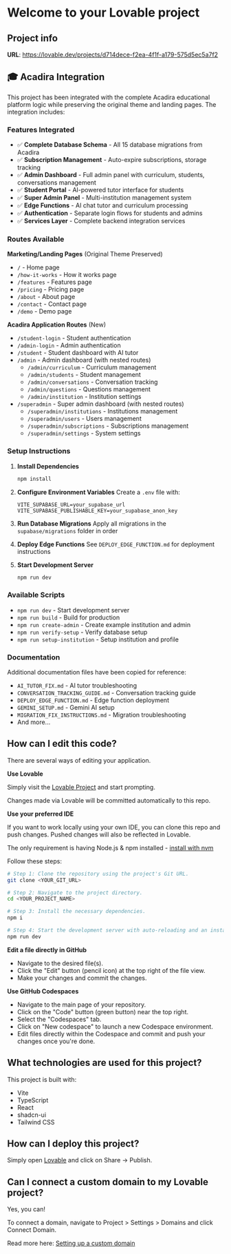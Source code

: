 # Welcome to your Lovable project

## Project info

**URL**: https://lovable.dev/projects/d714dece-f2ea-4f1f-a179-575d5ec5a7f2

## 🎓 Acadira Integration

This project has been integrated with the complete Acadira educational platform logic while preserving the original theme and landing pages. The integration includes:

### **Features Integrated**
- ✅ **Complete Database Schema** - All 15 database migrations from Acadira
- ✅ **Subscription Management** - Auto-expire subscriptions, storage tracking
- ✅ **Admin Dashboard** - Full admin panel with curriculum, students, conversations management
- ✅ **Student Portal** - AI-powered tutor interface for students
- ✅ **Super Admin Panel** - Multi-institution management system
- ✅ **Edge Functions** - AI chat tutor and curriculum processing
- ✅ **Authentication** - Separate login flows for students and admins
- ✅ **Services Layer** - Complete backend integration services

### **Routes Available**

**Marketing/Landing Pages** (Original Theme Preserved)
- `/` - Home page
- `/how-it-works` - How it works page
- `/features` - Features page
- `/pricing` - Pricing page
- `/about` - About page
- `/contact` - Contact page
- `/demo` - Demo page

**Acadira Application Routes** (New)
- `/student-login` - Student authentication
- `/admin-login` - Admin authentication
- `/student` - Student dashboard with AI tutor
- `/admin` - Admin dashboard (with nested routes)
  - `/admin/curriculum` - Curriculum management
  - `/admin/students` - Student management
  - `/admin/conversations` - Conversation tracking
  - `/admin/questions` - Questions management
  - `/admin/institution` - Institution settings
- `/superadmin` - Super admin dashboard (with nested routes)
  - `/superadmin/institutions` - Institutions management
  - `/superadmin/users` - Users management
  - `/superadmin/subscriptions` - Subscriptions management
  - `/superadmin/settings` - System settings

### **Setup Instructions**

1. **Install Dependencies**
   ```sh
   npm install
   ```

2. **Configure Environment Variables**
   Create a `.env` file with:
   ```env
   VITE_SUPABASE_URL=your_supabase_url
   VITE_SUPABASE_PUBLISHABLE_KEY=your_supabase_anon_key
   ```

3. **Run Database Migrations**
   Apply all migrations in the `supabase/migrations` folder in order

4. **Deploy Edge Functions**
   See `DEPLOY_EDGE_FUNCTION.md` for deployment instructions

5. **Start Development Server**
   ```sh
   npm run dev
   ```

### **Available Scripts**
- `npm run dev` - Start development server
- `npm run build` - Build for production
- `npm run create-admin` - Create example institution and admin
- `npm run verify-setup` - Verify database setup
- `npm run setup-institution` - Setup institution and profile

### **Documentation**
Additional documentation files have been copied for reference:
- `AI_TUTOR_FIX.md` - AI tutor troubleshooting
- `CONVERSATION_TRACKING_GUIDE.md` - Conversation tracking guide
- `DEPLOY_EDGE_FUNCTION.md` - Edge function deployment
- `GEMINI_SETUP.md` - Gemini AI setup
- `MIGRATION_FIX_INSTRUCTIONS.md` - Migration troubleshooting
- And more...

## How can I edit this code?

There are several ways of editing your application.

**Use Lovable**

Simply visit the [Lovable Project](https://lovable.dev/projects/d714dece-f2ea-4f1f-a179-575d5ec5a7f2) and start prompting.

Changes made via Lovable will be committed automatically to this repo.

**Use your preferred IDE**

If you want to work locally using your own IDE, you can clone this repo and push changes. Pushed changes will also be reflected in Lovable.

The only requirement is having Node.js & npm installed - [install with nvm](https://github.com/nvm-sh/nvm#installing-and-updating)

Follow these steps:

```sh
# Step 1: Clone the repository using the project's Git URL.
git clone <YOUR_GIT_URL>

# Step 2: Navigate to the project directory.
cd <YOUR_PROJECT_NAME>

# Step 3: Install the necessary dependencies.
npm i

# Step 4: Start the development server with auto-reloading and an instant preview.
npm run dev
```

**Edit a file directly in GitHub**

- Navigate to the desired file(s).
- Click the "Edit" button (pencil icon) at the top right of the file view.
- Make your changes and commit the changes.

**Use GitHub Codespaces**

- Navigate to the main page of your repository.
- Click on the "Code" button (green button) near the top right.
- Select the "Codespaces" tab.
- Click on "New codespace" to launch a new Codespace environment.
- Edit files directly within the Codespace and commit and push your changes once you're done.

## What technologies are used for this project?

This project is built with:

- Vite
- TypeScript
- React
- shadcn-ui
- Tailwind CSS

## How can I deploy this project?

Simply open [Lovable](https://lovable.dev/projects/d714dece-f2ea-4f1f-a179-575d5ec5a7f2) and click on Share -> Publish.

## Can I connect a custom domain to my Lovable project?

Yes, you can!

To connect a domain, navigate to Project > Settings > Domains and click Connect Domain.

Read more here: [Setting up a custom domain](https://docs.lovable.dev/features/custom-domain#custom-domain)
